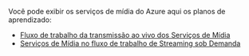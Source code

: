 Você pode exibir os serviços de mídia do Azure aqui os planos de aprendizado:

* [Fluxo de trabalho da transmissão ao vivo dos Serviços de Mídia](https://azure.microsoft.com/documentation/learning-paths/media-services-streaming-live/)
* [Serviços de Mídia no fluxo de trabalho de Streaming sob Demanda](https://azure.microsoft.com/documentation/learning-paths/media-services-streaming-on-demand/)


<!--HONumber=Feb17_HO3-->


